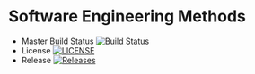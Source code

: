 # Software Engineering Methods

- Master Build Status [![Build Status](https://travis-ci.org/DAVIDCIOCOIU95/sem.svg?branch=master)](https://travis-ci.org/DAVIDCIOCOIU95/sem)
- License [![LICENSE](https://img.shields.io/github/license/<github-username>/sem.svg?style=flat-square)](https://github.com/DAVIDCIOCOIU95/sem/blob/master/LICENSE)
- Release [![Releases](https://img.shields.io/github/release/<github-username>/sem/all.svg?style=flat-square)](https://github.com/DAVIDCIOCOIU95/sem/releases)
